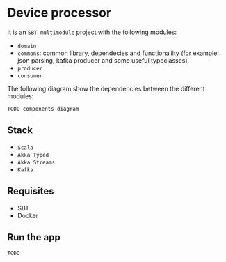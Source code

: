 # Device processor

It is an `SBT multimodule` project with the following modules:

- `domain`
- `commons`: common library, dependecies and functionallity (for example: json parsing, kafka producer and some useful typeclasses)
- `producer`
- `consumer`

The following diagram show the dependencies between the different modules:

`TODO components diagram`

## Stack

- `Scala`
- `Akka Typed`
- `Akka Streams`
- `Kafka`

## Requisites

* SBT
* Docker

## Run the app

`TODO`